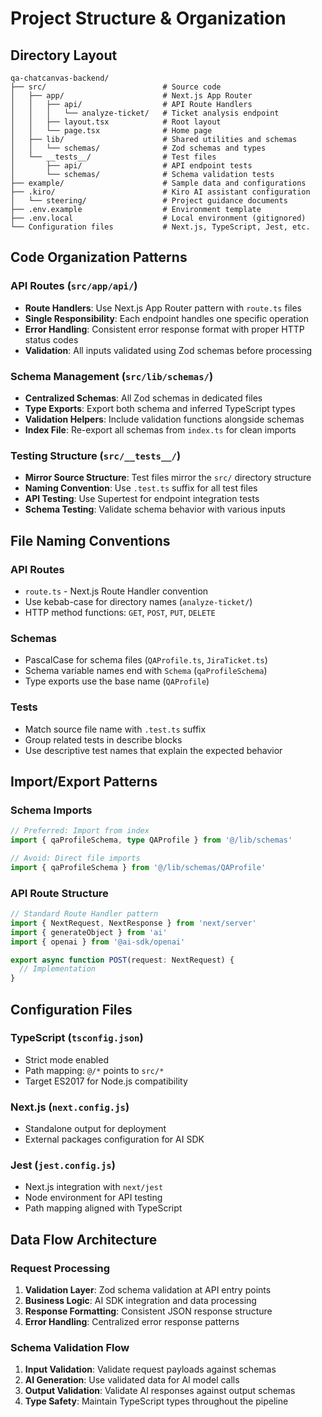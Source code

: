 # Project Structure & Organization

## Directory Layout

```
qa-chatcanvas-backend/
├── src/                          # Source code
│   ├── app/                      # Next.js App Router
│   │   ├── api/                  # API Route Handlers
│   │   │   └── analyze-ticket/   # Ticket analysis endpoint
│   │   ├── layout.tsx            # Root layout
│   │   └── page.tsx              # Home page
│   ├── lib/                      # Shared utilities and schemas
│   │   └── schemas/              # Zod schemas and types
│   └── __tests__/                # Test files
│       ├── api/                  # API endpoint tests
│       └── schemas/              # Schema validation tests
├── example/                      # Sample data and configurations
├── .kiro/                        # Kiro AI assistant configuration
│   └── steering/                 # Project guidance documents
├── .env.example                  # Environment template
├── .env.local                    # Local environment (gitignored)
└── Configuration files           # Next.js, TypeScript, Jest, etc.
```

## Code Organization Patterns

### API Routes (`src/app/api/`)
- **Route Handlers**: Use Next.js App Router pattern with `route.ts` files
- **Single Responsibility**: Each endpoint handles one specific operation
- **Error Handling**: Consistent error response format with proper HTTP status codes
- **Validation**: All inputs validated using Zod schemas before processing

### Schema Management (`src/lib/schemas/`)
- **Centralized Schemas**: All Zod schemas in dedicated files
- **Type Exports**: Export both schema and inferred TypeScript types
- **Validation Helpers**: Include validation functions alongside schemas
- **Index File**: Re-export all schemas from `index.ts` for clean imports

### Testing Structure (`src/__tests__/`)
- **Mirror Source Structure**: Test files mirror the `src/` directory structure
- **Naming Convention**: Use `.test.ts` suffix for all test files
- **API Testing**: Use Supertest for endpoint integration tests
- **Schema Testing**: Validate schema behavior with various inputs

## File Naming Conventions

### API Routes
- `route.ts` - Next.js Route Handler convention
- Use kebab-case for directory names (`analyze-ticket/`)
- HTTP method functions: `GET`, `POST`, `PUT`, `DELETE`

### Schemas
- PascalCase for schema files (`QAProfile.ts`, `JiraTicket.ts`)
- Schema variable names end with `Schema` (`qaProfileSchema`)
- Type exports use the base name (`QAProfile`)

### Tests
- Match source file name with `.test.ts` suffix
- Group related tests in describe blocks
- Use descriptive test names that explain the expected behavior

## Import/Export Patterns

### Schema Imports
```typescript
// Preferred: Import from index
import { qaProfileSchema, type QAProfile } from '@/lib/schemas'

// Avoid: Direct file imports
import { qaProfileSchema } from '@/lib/schemas/QAProfile'
```

### API Route Structure
```typescript
// Standard Route Handler pattern
import { NextRequest, NextResponse } from 'next/server'
import { generateObject } from 'ai'
import { openai } from '@ai-sdk/openai'

export async function POST(request: NextRequest) {
  // Implementation
}
```

## Configuration Files

### TypeScript (`tsconfig.json`)
- Strict mode enabled
- Path mapping: `@/*` points to `src/*`
- Target ES2017 for Node.js compatibility

### Next.js (`next.config.js`)
- Standalone output for deployment
- External packages configuration for AI SDK

### Jest (`jest.config.js`)
- Next.js integration with `next/jest`
- Node environment for API testing
- Path mapping aligned with TypeScript

## Data Flow Architecture

### Request Processing
1. **Validation Layer**: Zod schema validation at API entry points
2. **Business Logic**: AI SDK integration and data processing
3. **Response Formatting**: Consistent JSON response structure
4. **Error Handling**: Centralized error response patterns

### Schema Validation Flow
1. **Input Validation**: Validate request payloads against schemas
2. **AI Generation**: Use validated data for AI model calls
3. **Output Validation**: Validate AI responses against output schemas
4. **Type Safety**: Maintain TypeScript types throughout the pipeline